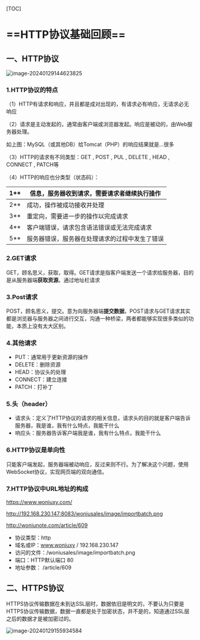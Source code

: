 [TOC]



# ==HTTP协议基础回顾==

## 一、HTTP协议

![image-20240129144623825](https://gitee.com/ymq_typroa/typroa/raw/main/image-20240129144623825.png)

### 1.HTTP协议的特点

（1）HTTP有请求和响应，并且都是成对出现的，有请求必有响应，无请求必无响应

（2）请求是主动发起的，通常由客户端或浏览器发起。响应是被动的，由Web服务器处理。

如上图：MySQL（或其他DB）给Tomcat（PHP）的响应结果就是...很多

（3）HTTP的请求有不同类型：GET , POST , PUL , DELETE , HEAD , CONNECT , PATCH等

（4）HTTP的响应也分类型（状态码）：

| 1**  | 信息，服务器收到请求，需要请求者继续执行操作   |
| ---- | ---------------------------------------------- |
| 2**  | 成功，操作被成功接收并处理                     |
| 3**  | 重定向，需要进一步的操作以完成请求             |
| 4**  | 客户端错误，请求包含语法错误或无法完成请求     |
| 5**  | 服务器错误，服务器在处理请求的过程中发生了错误 |

### 2.GET请求

GET，顾名思义，获取，取得。GET请求是指客户端发送一个请求给服务器，目的是从服务器端**获取资源**。通过地址栏请求

### 3.Post请求

POST，顾名思义，提交。意为向服务器端**提交数据**，POST请求与GET请求其实都是浏览器与服务器之间进行交互，沟通一种桥梁，两者都能够实现很多类似的功能，本质上没有太大区别。

### 4.其他请求

- PUT：通常用于更新资源的操作
- DELETE：删除资源
- HEAD：协议头的处理
- CONNECT：建立连接
- PATCH：打补丁

### 5.头（header）

- 请求头：定义了HTTP协议的请求的相关信息，请求头的目的就是客户端告诉服务器，我是谁，我有什么特点，我能干什么
- 响应头：服务器告诉客户端我是谁，我有什么特点，我能干什么

### 6.HTTP协议是单向性

只能客户端发起，服务器端被动响应，反过来则不行。为了解决这个问题，使用WebSocket协议，实现网页端的双向通信。

### 7.HTTP协议中URL地址的构成

https://www.woniuxy.com/

http://192.168.230.147:8083/woniusales/image/importbatch.png

http://woniunote.com/article/609

- 协议类型：http
- 域名或IP：www.woniuxy / 192.168.230.147
- 访问的文件：/woniusales/image/importbatch.png
- 端口：HTTP默认端口 80 
- 地址参数： /article/609

## 二、HTTPS协议

HTTPS协议传输数据在未到达SSL层时，数据依旧是明文的，不要认为只要是HTTPS协议传输数据，数据一直都是处于加密状态，并不是的，知道通过SSL层之后的数据才是被加密过的。

![image-20240129155934584](https://gitee.com/ymq_typroa/typroa/raw/main/image-20240129155934584.png)
